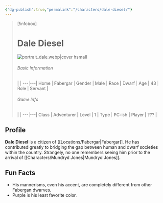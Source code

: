 ```yaml
---
{"dg-publish":true,"permalink":"/characters/dale-diesel/"}
---
```



> [!infobox]
> # Dale Diesel
> ![portrait_dale.webp|cover hsmall](/img/user/z_Assets/portrait_dale.webp)
> ###### Basic Information
>  |   |
> ---|---|
> Home | Fabergar |
> Gender | Male |
> Race | Dwarf |
> Age | 43 |
> Role | Servant |
> ###### Game Info
>  |   |
> ---|---|
> Class | Adventurer |
> Level | 1 |
> Type | PC-ish |
> Player | ??? |

## Profile
**Dale Diesel** is a citizen of [[Locations/Fabergar\|Fabergar]]. He has contributed greatly to bridging the gap between human and dwarf societies within the country. Strangely, no one remembers seeing him prior to the arrival of [[Characters/Mundryd Jones\|Mundryd Jones]].

## Fun Facts
- His mannerisms, even his accent, are completely different from other Fabergan dwarves.
- Purple is his least favorite color.

